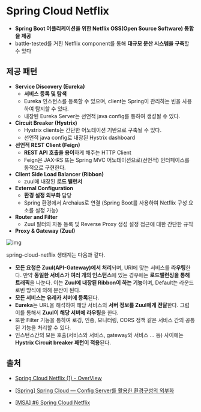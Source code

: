 # Spring Cloud Netflix

- **Spring Boot 어플리케이션을 위한 Netflix OSS(Open Source Software) 통합을 제공**
- battle-tested를 거친 Netflix component를 통해 **대규모 분산 시스템을 구축**할 수 있다 

## 제공 패턴

- **Service Discovery (Eureka)**
  - **서비스 등록 및 탐색**
  - Eureka 인스턴스를 등록할 수 있으며, client는 Spring이 관리하는 빈을 사용하여 탐지할 수 있다.
  - 내장된 Eureka Server는 선언적 java config를 통하여 생성될 수 있다.
- **Circuit Breaker (Hystrix)**
  - Hystrix clients는 간단한 어노테이션 기반으로 구축될 수 있다.
  - 선언적 java config로 내장된 Hystrix dashboard
- **선언적 REST Client (Feign)**
  - **REST API 호출을 용이**하게 해주는 HTTP Client
  - Feign은 JAX-RS 또는 Spring MVC 어노테이션으로(선언적) 인터페이스를 동적으로 구현한다.
- **Client Side Load Balancer (Ribbon)**
  - zuul에 내장된 **로드 밸런서**
- **External Configuration**
  - **환경 설정 외부화** 담당
  - Spring 환경에서 Archaius로 연결 (Spring Boot를 사용하여 Netflix 구성 요소를 설정 가능)
- **Router and Filter**
  - Zuul 필터의 자동 등록 및 Reverse Proxy 생성 설정 접근에 대한 간단한 규칙
-  **Proxy & Gateway (Zuul)**





![img](https://t1.daumcdn.net/cfile/tistory/99FE3B3E5C5F1FD60B)

spring-cloud-netflix 생태계는 다음과 같다.

- **모든 요청은 Zuul(API-Gateway)에서 처리**되며, URI에 맞는 서비스를 **라우팅**한다. 만약 **동일한 서비스가 여러 개의 인스턴스**에 있는 경우에는 **로드밸런싱을 통해 트래픽**을 나눈다. 이는 **Zuul에 내장된 Ribbon이 하는 기능**이며, Default는 라운드로빈 방식에 의해 분산이 된다.
- **모든 서비스는 유레카 서버에 등록**된다.
- **Eureka**는 URL을 해석하여 해당 서비스의 **서버 정보를 Zuul에게 전달**한다. 그럼 이를 통해서 **Zuul이 해당 서버에 라우팅**을 한다.
- 또한 Filter 기능을 통하여 로깅, 인증, 모니터링, CORS 정책 같은 서비스 간의 공통된 기능을 처리할 수 있다.
- 인스턴스간의 모든 호출(서비스와 서비스, gateway와 서비스 ... 등) 사이에는 **Hystrix Circuit breaker 패턴이 적용**된다.



## 출처

- [Spring Cloud Netflix (1) - OverView](https://swiftymind.tistory.com/107)

- [[Spring] Spring Cloud — Config Server를 활용한 환경구성의 외부화](https://medium.com/@yongkyu.jang/spring-cloud-config-server-f1e390f18cfc)

- [[MSA\] #6 Spring Cloud Netflix](https://alwayspr.tistory.com/22)

